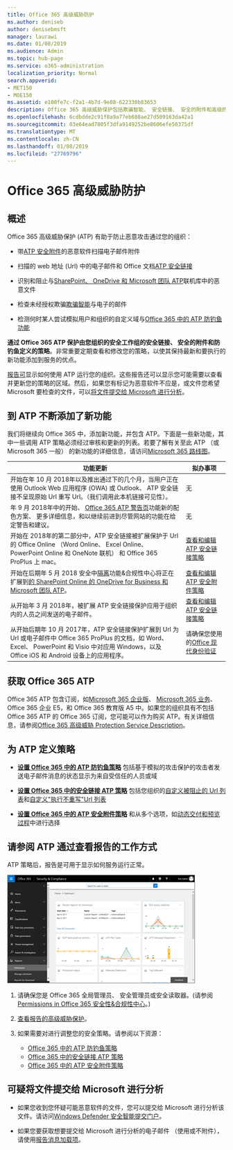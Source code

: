 ```yaml
---
title: Office 365 高级威胁防护
ms.author: deniseb
author: denisebmsft
manager: laurawi
ms.date: 01/08/2019
ms.audience: Admin
ms.topic: hub-page
ms.service: o365-administration
localization_priority: Normal
search.appverid:
- MET150
- MOE150
ms.assetid: e100fe7c-f2a1-4b7d-9e08-622330b83653
description: Office 365 高级威胁保护包括欺骗智能、 安全链接、 安全的附件和高级的防钓鱼功能。For Business 和 Microsoft 团队之前，还进行了高级的威胁保护扩展到 SharePoint Online、 OneDrive 中的文件。
ms.openlocfilehash: 6cdbdde2c91f8a9a77eb688ae27d509163da42a1
ms.sourcegitcommit: 03e64ead7805f3dfa9149252be8606efe50375df
ms.translationtype: MT
ms.contentlocale: zh-CN
ms.lasthandoff: 01/08/2019
ms.locfileid: "27769796"
---
```

# <a name="office-365-advanced-threat-protection"></a>Office 365 高级威胁防护

## <a name="overview"></a>概述

Office 365 高级威胁保护 (ATP) 有助于防止恶意攻击通过您的组织：
  
- 带[ATP 安全附件](atp-safe-attachments.md)的恶意软件扫描电子邮件附件
    
- 扫描的 web 地址 (Url) 中的电子邮件和 Office 文档[ATP 安全链接](atp-safe-links.md)
    
- 识别和阻止与[SharePoint、 OneDrive 和 Microsoft 团队 ATP](atp-for-spo-odb-and-teams.md)联机库中的恶意文件
    
- 检查未经授权欺骗[欺骗智能](learn-about-spoof-intelligence.md)与电子的邮件
    
- 检测何时某人尝试模拟用户和组织的自定义域与[Office 365 中的 ATP 防钓鱼功能](atp-anti-phishing.md)
    
**通过 Office 365 ATP 保护由您组织的安全工作组的安全链接、 安全的附件和防钓鱼定义的策略**。非常重要定期查看和修改您的策略，以使其保持最新和要执行的新功能添加到服务的优点。 

[报告可](view-reports-for-atp.md)显示如何使用 ATP 运行您的组织。这些报告还可以显示您可能需要以查看并更新您的策略的区域。然后，如果您有标记为恶意软件不应是，或文件您希望 Microsoft 要检查的文件，可以[将文件提交给 Microsoft 进行分析](#submit-a-suspicious-file-to-microsoft-for-analysis)。

## <a name="new-features-are-continually-being-added-to-atp"></a>到 ATP 不断添加了新功能

我们将继续向 Office 365 中，添加新功能，并包含 ATP。下面是一些新功能，其中一些调用 ATP 策略必须经过审核和更新的列表。若要了解有关至此 ATP （或 Microsoft 365 一般） 的新功能的详细信息，请访问[Microsoft 365 路线图](https://www.microsoft.com/microsoft-365/roadmap?filters=O365)。


|功能更新  |拟办事项  |
|---------|---------|
|开始在年 10 月 2018年以及推出通过下的几个月，当用户正在使用 Outlook Web 应用程序 (OWA) 或 Outlook、 ATP 安全链接不呈现原始 Url 重写 Url。（我们调用此本机链接可见性）。|无         |
|年 9 月 2018年中的开始、 [Office 365 ATP 警告页](atp-safe-links-warning-pages.md)功能新的配色方案、 更多详细信息，和以继续前进到尽管网站的功能在给定警告和建议。 |无         |
|开始在 2018年的第二部分中，ATP 安全链接被扩展保护于 Url 的 Office Online （Word Online、 Excel Online、 PowerPoint Online 和 OneNote 联机） 和 Office 365 ProPlus 上 mac。   |[查看和编辑 ATP 安全链接策略](set-up-atp-safe-links-policies.md)  |
|开始在后期年 5 月 2018 安全中[隔离](quarantine-email-messages.md)功能&amp;合规性中心将正在扩展到[的 SharePoint Online 的 OneDrive for Business 和 Microsoft 团队 ATP](atp-for-spo-odb-and-teams.md)。 |[查看和编辑 ATP 安全附件策略](set-up-atp-safe-attachments-policies.md) |
|从开始年 3 月 2018年，被扩展 ATP 安全链接保护应用于组织内的人员之间发送的电子邮件。 |[查看和编辑 ATP 安全链接策略](set-up-atp-safe-links-policies.md) |
|从开始后期年 10 月 2017年，ATP 安全链接保护扩展到 Url 为 Url 或电子邮件中 Office 365 ProPlus 的文档，如 Word、 Excel、 PowerPoint 和 Visio 中对应用 Windows，以及 Office iOS 和 Android 设备上的应用程序。  |请确保您使用的[Office 现代身份验证](https://docs.microsoft.com/office365/enterprise/modern-auth-for-office-2013-and-2016) |

      
## <a name="get-office-365-atp"></a>获取 Office 365 ATP

Office 365 ATP 包含订阅，如[Microsoft 365 企业版](https://www.microsoft.com/microsoft-365/enterprise/home)、 [Microsoft 365 业务](https://www.microsoft.com/microsoft-365/business)、 Office 365 企业 E5，和 Office 365 教育版 A5 中。如果您的组织具有不包括 Office 365 ATP 的 Office 365 订阅，您可能可以作为购买 ATP。有关详细信息，请参阅[Office 365 高级威胁 Protection Service Description](https://docs.microsoft.com/office365/servicedescriptions/office-365-advanced-threat-protection-service-description)。 

## <a name="define-policies-for-atp"></a>为 ATP 定义策略

- **[设置 Office 365 中的 ATP 防钓鱼策略](set-up-anti-phishing-policies.md)** 包括基于模拟的攻击保护的攻击者发送电子邮件消息的状态显示为来自受信任的人员或域 

- **[设置 Office 365 中的安全链接 ATP 策略](set-up-atp-safe-links-policies.md)** 包括您组织的[自定义被阻止的 Url 列表](set-up-a-custom-blocked-urls-list-wtih-atp.md)和[自定义"执行不重写"Url 列表](set-up-a-custom-do-not-rewrite-urls-list-with-atp.md)
    
- **[设置 Office 365 中的 ATP 安全附件策略](set-up-atp-safe-attachments-policies.md)** 和从多个选项，如[动态交付和预览过程](dynamic-delivery-and-previewing.md)中进行选择
  
## <a name="see-how-atp-is-working-by-viewing-reports"></a>请参阅 ATP 通过查看报告的工作方式

ATP 策略后，报告是可用于显示如何服务运行正常。

[![安全&amp;合规性中心仪表板可帮助您看到正常高级威胁保护](media/6b213d34-adbb-44af-8549-be9a7e2db087.png)](view-reports-for-atp.md)
  
1. 请确保您是 Office 365 全局管理员、 安全管理员或安全读取器。(请参阅[Permissions in Office 365 安全性&amp;合规性中心](permissions-in-the-security-and-compliance-center.md)。)
    
2. [查看报告的高级威胁保护](view-reports-for-atp.md)。
    
3. 如果需要对进行调整您的安全策略。请参阅以下资源：
      - [Office 365 中的 ATP 防钓鱼策略](set-up-anti-phishing-policies.md)
      - [Office 365 中的安全链接 ATP 策略](set-up-atp-safe-links-policies.md)
      - [Office 365 中的 ATP 安全附件策略](set-up-atp-safe-attachments-policies.md)
    
    
## <a name="submit-a-suspicious-file-to-microsoft-for-analysis"></a>可疑将文件提交给 Microsoft 进行分析

- 如果您收到您怀疑可能恶意软件的文件，您可以提交给 Microsoft 进行分析该文件。请访问[Windows Defender 安全智能提交门户](https://go.microsoft.com/fwlink/?linkid=857185)。

- 如果您要获取想要提交给 Microsoft 进行分析的电子邮件 （使用或不附件），请使用[报告消息加载项](enable-the-report-message-add-in.md)。 
  

